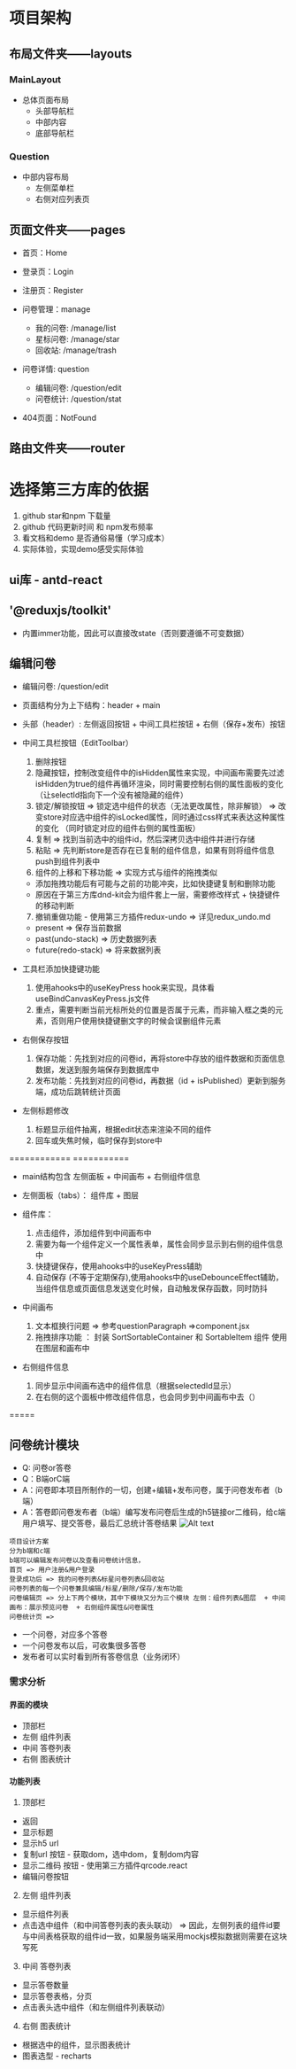 # 项目架构
## 布局文件夹——layouts
### MainLayout
* 总体页面布局
  * 头部导航栏
  * 中部内容
  * 底部导航栏

### Question
* 中部内容布局
  * 左侧菜单栏
  * 右侧对应列表页

## 页面文件夹——pages
* 首页：Home
* 登录页：Login
* 注册页：Register

* 问卷管理：manage
  * 我的问卷: /manage/list
  * 星标问卷: /manage/star
  * 回收站: /manage/trash
* 问卷详情: question
  * 编辑问卷: /question/edit
  * 问卷统计: /question/stat

* 404页面：NotFound

## 路由文件夹——router



# 选择第三方库的依据
1. github star和npm 下载量
2. github 代码更新时间 和 npm发布频率
3. 看文档和demo 是否通俗易懂（学习成本）
4. 实际体验，实现demo感受实际体验

## ui库 - antd-react

## '@reduxjs/toolkit'
* 内置immer功能，因此可以直接改state（否则要遵循不可变数据）



## 编辑问卷
* 编辑问卷: /question/edit
* 页面结构分为上下结构：header + main


* 头部（header）: 左侧返回按钮 + 中间工具栏按钮 + 右侧（保存+发布）按钮
* 中间工具栏按钮（EditToolbar）
  1. 删除按钮
  2. 隐藏按钮，控制改变组件中的isHidden属性来实现，中间画布需要先过滤isHidden为true的组件再循环渲染，同时需要控制右侧的属性面板的变化
  （让selectId指向下一个没有被隐藏的组件）
  3. 锁定/解锁按钮 => 锁定选中组件的状态（无法更改属性，除非解锁） => 改变store对应选中组件的isLocked属性，同时通过css样式来表达这种属性的变化
  （同时锁定对应的组件右侧的属性面板）
  4. 复制 => 找到当前选中的组件id，然后深拷贝选中组件并进行存储
  5. 粘贴 => 先判断store是否存在已复制的组件信息，如果有则将组件信息push到组件列表中
  6. 组件的上移和下移功能 => 实现方式与组件的拖拽类似
   - 添加拖拽功能后有可能与之前的功能冲突，比如快捷键复制和删除功能
   - 原因在于第三方库dnd-kit会为组件套上一层，需要修改样式 + 快捷键件的移动判断
  7. 撤销重做功能 - 使用第三方插件redux-undo => 详见redux_undo.md
   * present => 保存当前数据
   * past(undo-stack) => 历史数据列表
   * future(redo-stack) => 将来数据列表

* 工具栏添加快捷键功能
  1. 使用ahooks中的useKeyPress hook来实现，具体看useBindCanvasKeyPress.js文件
  2. 重点，需要判断当前光标所处的位置是否属于元素，而非输入框之类的元素，否则用户使用快捷键删文字的时候会误删组件元素

* 右侧保存按钮
  1. 保存功能：先找到对应的问卷id，再将store中存放的组件数据和页面信息数据，发送到服务端保存到数据库中
  2. 发布功能：先找到对应的问卷id，再数据（id + isPublished）更新到服务端，成功后跳转统计页面


* 左侧标题修改
  1. 标题显示组件抽离，根据edit状态来渲染不同的组件
  2. 回车或失焦时候，临时保存到store中


============ ===========

* main结构包含 左侧面板 + 中间画布 + 右侧组件信息

* 左侧面板（tabs）： 组件库 + 图层
* 组件库：
  1. 点击组件，添加组件到中间画布中
  2. 需要为每一个组件定义一个属性表单，属性会同步显示到右侧的组件信息中
  3. 快捷键保存，使用ahooks中的useKeyPress辅助
  4. 自动保存 (不等于定期保存),使用ahooks中的useDebounceEffect辅助，当组件信息或页面信息发送变化时候，自动触发保存函数，同时防抖

* 中间画布
  1. 文本框换行问题 => 参考questionParagraph =>component.jsx
  2. 拖拽排序功能 ：
  封装 SortSortableContainer 和 SortableItem 组件
  使用在图层和画布中

* 右侧组件信息
  1. 同步显示中间画布选中的组件信息（根据selectedId显示）
  2. 在右侧的这个面板中修改组件信息，也会同步到中间画布中去（）


=====
## 问卷统计模块
* Q: 问卷or答卷
* Q：B端orC端
* A：问卷即本项目所制作的一切，创建+编辑+发布问卷，属于问卷发布者（b端）
* A：答卷即问卷发布者（b端）编写发布问卷后生成的h5链接or二维码，给c端用户填写、提交答卷，最后汇总统计答卷结果
![Alt text](image-1.png)
```
项目设计方案
分为b端和c端
b端可以编辑发布问卷以及查看问卷统计信息，
首页 => 用户注册&用户登录
登录成功后 => 我的问卷列表&标星问卷列表&回收站
问卷列表的每一个问卷兼具编辑/标星/删除/保存/发布功能
问卷编辑页 => 分上下两个模块，其中下模块又分为三个模块 左侧：组件列表&图层  + 中间画布：展示预览问卷  + 右侧组件属性&问卷属性
问卷统计页 =>

```
* 一个问卷，对应多个答卷
* 一个问卷发布以后，可收集很多答卷
* 发布者可以实时看到所有答卷信息（业务闭环）



### 需求分析
 #### 界面的模块
 - 顶部栏
 - 左侧 组件列表
 - 中间 答卷列表
 - 右侧 图表统计

 #### 功能列表
 1. 顶部栏
 - 返回
 - 显示标题
 - 显示h5 url
 - 复制url 按钮 - 获取dom，选中dom，复制dom内容
 - 显示二维码 按钮 - 使用第三方插件qrcode.react
 - 编辑问卷按钮

 2. 左侧 组件列表
 - 显示组件列表
 - 点击选中组件（和中间答卷列表的表头联动） => 因此，左侧列表的组件id要与中间表格获取的组件id一致，如果服务端采用mockjs模拟数据则需要在这块写死

 3. 中间 答卷列表
 -  显示答卷数量
 -  显示答卷表格，分页
 -  点击表头选中组件（和左侧组件列表联动）

 4. 右侧 图表统计
 - 根据选中的组件，显示图表统计
 - 图表选型 - recharts
